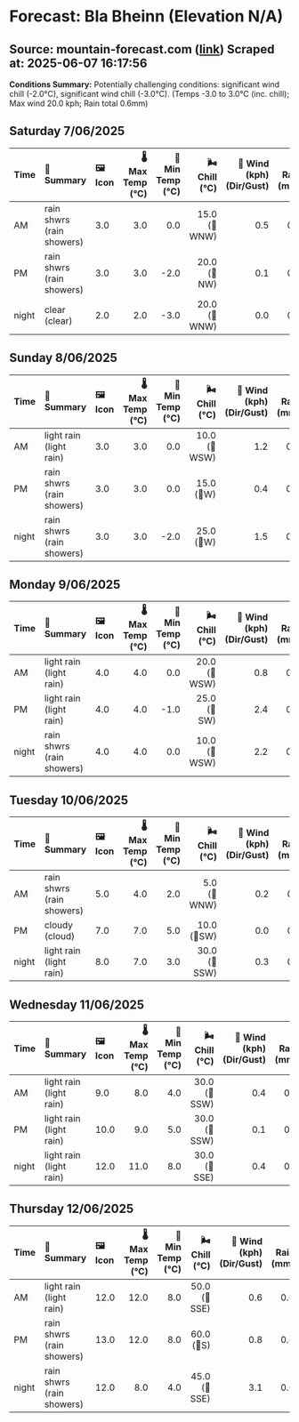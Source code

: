 # Forecast: Bla Bheinn (Elevation N/A)
**Source:** mountain-forecast.com ([link](https://www.mountain-forecast.com/peaks/Bla-Bheinn/forecasts/928))
**Scraped at:** 2025-06-07 16:17:56
---

**Conditions Summary:** Potentially challenging conditions: significant wind chill (-2.0°C), significant wind chill (-3.0°C). (Temps -3.0 to 3.0°C (inc. chill); Max wind 20.0 kph; Rain total 0.6mm)

## Saturday 7/06/2025
| **Time** | **📝 Summary** | **🖼️ Icon** | **🌡️ Max Temp (°C)** | **🥶 Min Temp (°C)** | **🌬️ Chill (°C)** | **💨 Wind (kph) (Dir/Gust)** | **💧 Rain (mm)** | **❄️ Snow (cm)** | **☁️ Cloud Base (m)** | **🧊 Freezing Lvl (m)** |
|:------- |:------- |:----- |--------------: |-------------: |-----------: |---------------------: |---------: |----------: |---------------: |----------------: |
| AM      | rain shwrs<br><span class="icon-desc">(rain showers)</span> | 3.0 | 3.0 | 0.0 | 15.0<br>(🧭WNW) | 0.5 | 0.0 | 250 | 1250 |
| PM      | rain shwrs<br><span class="icon-desc">(rain showers)</span> | 3.0 | 3.0 | -2.0 | 20.0<br>(🧭NW) | 0.1 | 0.0 | 750 | 1300 |
| night   | clear<br><span class="icon-desc">(clear)</span> | 2.0 | 2.0 | -3.0 | 20.0<br>(🧭WNW) | 0.0 | 0.0 | 750 | 1150 |

## Sunday 8/06/2025
| **Time** | **📝 Summary** | **🖼️ Icon** | **🌡️ Max Temp (°C)** | **🥶 Min Temp (°C)** | **🌬️ Chill (°C)** | **💨 Wind (kph) (Dir/Gust)** | **💧 Rain (mm)** | **❄️ Snow (cm)** | **☁️ Cloud Base (m)** | **🧊 Freezing Lvl (m)** |
|:------- |:------- |:----- |--------------: |-------------: |-----------: |---------------------: |---------: |----------: |---------------: |----------------: |
| AM      | light rain<br><span class="icon-desc">(light rain)</span> | 3.0 | 3.0 | 0.0 | 10.0<br>(🧭WSW) | 1.2 | 0.0 | 700 | 1250 |
| PM      | rain shwrs<br><span class="icon-desc">(rain showers)</span> | 3.0 | 3.0 | 0.0 | 15.0<br>(🧭W) | 0.4 | 0.0 | 500 | 1350 |
| night   | rain shwrs<br><span class="icon-desc">(rain showers)</span> | 3.0 | 3.0 | -2.0 | 25.0<br>(🧭W) | 1.5 | 0.0 | 750 | 1400 |

## Monday 9/06/2025
| **Time** | **📝 Summary** | **🖼️ Icon** | **🌡️ Max Temp (°C)** | **🥶 Min Temp (°C)** | **🌬️ Chill (°C)** | **💨 Wind (kph) (Dir/Gust)** | **💧 Rain (mm)** | **❄️ Snow (cm)** | **☁️ Cloud Base (m)** | **🧊 Freezing Lvl (m)** |
|:------- |:------- |:----- |--------------: |-------------: |-----------: |---------------------: |---------: |----------: |---------------: |----------------: |
| AM      | light rain<br><span class="icon-desc">(light rain)</span> | 4.0 | 4.0 | 0.0 | 20.0<br>(🧭WSW) | 0.8 | 0.0 | 800 | 1500 |
| PM      | light rain<br><span class="icon-desc">(light rain)</span> | 4.0 | 4.0 | -1.0 | 25.0<br>(🧭SW) | 2.4 | 0.0 | 200 | 1450 |
| night   | rain shwrs<br><span class="icon-desc">(rain showers)</span> | 4.0 | 4.0 | 0.0 | 10.0<br>(🧭WSW) | 2.2 | 0.0 | 150 | 1650 |

## Tuesday 10/06/2025
| **Time** | **📝 Summary** | **🖼️ Icon** | **🌡️ Max Temp (°C)** | **🥶 Min Temp (°C)** | **🌬️ Chill (°C)** | **💨 Wind (kph) (Dir/Gust)** | **💧 Rain (mm)** | **❄️ Snow (cm)** | **☁️ Cloud Base (m)** | **🧊 Freezing Lvl (m)** |
|:------- |:------- |:----- |--------------: |-------------: |-----------: |---------------------: |---------: |----------: |---------------: |----------------: |
| AM      | rain shwrs<br><span class="icon-desc">(rain showers)</span> | 5.0 | 4.0 | 2.0 | 5.0<br>(🧭WNW) | 0.2 | 0.0 | 900 | 1550 |
| PM      | cloudy<br><span class="icon-desc">(cloud)</span> | 7.0 | 7.0 | 5.0 | 10.0<br>(🧭SW) | 0.0 | 0.0 | 5150 | 2250 |
| night   | light rain<br><span class="icon-desc">(light rain)</span> | 8.0 | 7.0 | 3.0 | 30.0<br>(🧭SSW) | 0.3 | 0.0 | 2350 | 2950 |

## Wednesday 11/06/2025
| **Time** | **📝 Summary** | **🖼️ Icon** | **🌡️ Max Temp (°C)** | **🥶 Min Temp (°C)** | **🌬️ Chill (°C)** | **💨 Wind (kph) (Dir/Gust)** | **💧 Rain (mm)** | **❄️ Snow (cm)** | **☁️ Cloud Base (m)** | **🧊 Freezing Lvl (m)** |
|:------- |:------- |:----- |--------------: |-------------: |-----------: |---------------------: |---------: |----------: |---------------: |----------------: |
| AM      | light rain<br><span class="icon-desc">(light rain)</span> | 9.0 | 8.0 | 4.0 | 30.0<br>(🧭SSW) | 0.4 | 0.0 | 150 | 3100 |
| PM      | light rain<br><span class="icon-desc">(light rain)</span> | 10.0 | 9.0 | 5.0 | 30.0<br>(🧭SSW) | 0.1 | 0.0 | 150 | 3200 |
| night   | light rain<br><span class="icon-desc">(light rain)</span> | 12.0 | 11.0 | 8.0 | 30.0<br>(🧭SSE) | 0.4 | 0.0 | 750 | 2850 |

## Thursday 12/06/2025
| **Time** | **📝 Summary** | **🖼️ Icon** | **🌡️ Max Temp (°C)** | **🥶 Min Temp (°C)** | **🌬️ Chill (°C)** | **💨 Wind (kph) (Dir/Gust)** | **💧 Rain (mm)** | **❄️ Snow (cm)** | **☁️ Cloud Base (m)** | **🧊 Freezing Lvl (m)** |
|:------- |:------- |:----- |--------------: |-------------: |-----------: |---------------------: |---------: |----------: |---------------: |----------------: |
| AM      | light rain<br><span class="icon-desc">(light rain)</span> | 12.0 | 12.0 | 8.0 | 50.0<br>(🧭SSE) | 0.6 | 0.0 | 2500 | 3250 |
| PM      | rain shwrs<br><span class="icon-desc">(rain showers)</span> | 13.0 | 12.0 | 8.0 | 60.0<br>(🧭S) | 0.8 | 0.0 | 6100 | 3300 |
| night   | rain shwrs<br><span class="icon-desc">(rain showers)</span> | 12.0 | 8.0 | 4.0 | 45.0<br>(🧭SSE) | 3.1 | 0.0 | 750 | 3050 |
